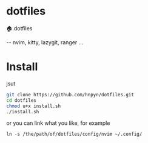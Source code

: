 # dotfiles

🏠.dotfiles

-- nvim, kitty, lazygit, ranger ...

# Install

jsut

```bash
git clone https://github.com/hnpyn/dotfiles.git
cd dotfiles
chmod u+x install.sh
./install.sh
```

or you can link what you like, for example

```
ln -s /the/path/of/dotfiles/config/nvim ~/.config/
```
